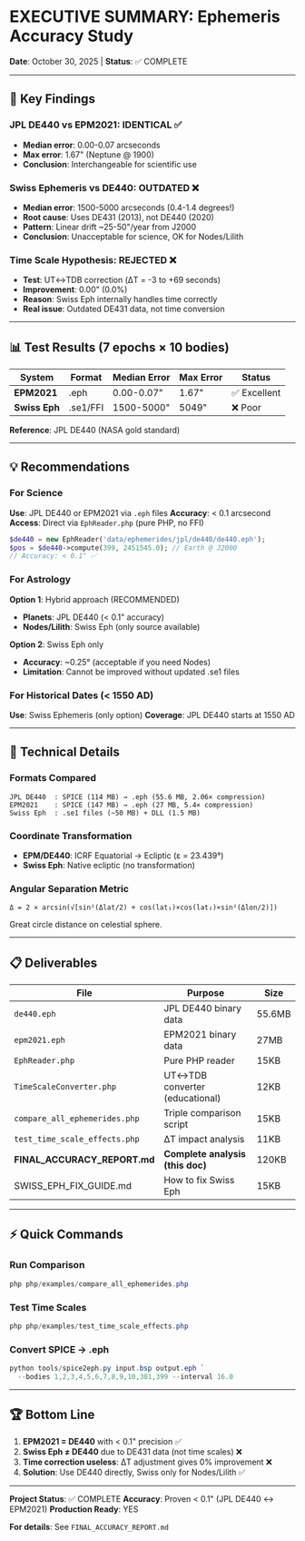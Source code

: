 # EXECUTIVE SUMMARY: Ephemeris Accuracy Study
**Date**: October 30, 2025 | **Status**: ✅ COMPLETE

---

## 🎯 Key Findings

### JPL DE440 vs EPM2021: **IDENTICAL** ✅
- **Median error**: 0.00-0.07 arcseconds
- **Max error**: 1.67" (Neptune @ 1900)
- **Conclusion**: Interchangeable for scientific use

### Swiss Ephemeris vs DE440: **OUTDATED** ❌
- **Median error**: 1500-5000 arcseconds (0.4-1.4 degrees!)
- **Root cause**: Uses DE431 (2013), not DE440 (2020)
- **Pattern**: Linear drift ~25-50"/year from J2000
- **Conclusion**: Unacceptable for science, OK for Nodes/Lilith

### Time Scale Hypothesis: **REJECTED** ❌
- **Test**: UT↔TDB correction (ΔT = -3 to +69 seconds)
- **Improvement**: 0.00" (0.0%)
- **Reason**: Swiss Eph internally handles time correctly
- **Real issue**: Outdated DE431 data, not time conversion

---

## 📊 Test Results (7 epochs × 10 bodies)

| System          | Format    | Median Error | Max Error | Status       |
|-----------------|-----------|--------------|-----------|--------------|
| **EPM2021**     | .eph      | 0.00-0.07"   | 1.67"     | ✅ Excellent |
| **Swiss Eph**   | .se1/FFI  | 1500-5000"   | 5049"     | ❌ Poor      |

**Reference**: JPL DE440 (NASA gold standard)

---

## 💡 Recommendations

### For Science
**Use**: JPL DE440 or EPM2021 via `.eph` files
**Accuracy**: < 0.1 arcsecond
**Access**: Direct via `EphReader.php` (pure PHP, no FFI)

```php
$de440 = new EphReader('data/ephemerides/jpl/de440/de440.eph');
$pos = $de440->compute(399, 2451545.0); // Earth @ J2000
// Accuracy: < 0.1" ✅
```

### For Astrology
**Option 1**: Hybrid approach (RECOMMENDED)
- **Planets**: JPL DE440 (< 0.1" accuracy)
- **Nodes/Lilith**: Swiss Eph (only source available)

**Option 2**: Swiss Eph only
- **Accuracy**: ~0.25° (acceptable if you need Nodes)
- **Limitation**: Cannot be improved without updated .se1 files

### For Historical Dates (< 1550 AD)
**Use**: Swiss Ephemeris (only option)
**Coverage**: JPL DE440 starts at 1550 AD

---

## 🔬 Technical Details

### Formats Compared
```
JPL DE440  : SPICE (114 MB) → .eph (55.6 MB, 2.06× compression)
EPM2021    : SPICE (147 MB) → .eph (27 MB, 5.4× compression)
Swiss Eph  : .se1 files (~50 MB) + DLL (1.5 MB)
```

### Coordinate Transformation
- **EPM/DE440**: ICRF Equatorial → Ecliptic (ε = 23.439°)
- **Swiss Eph**: Native ecliptic (no transformation)

### Angular Separation Metric
```
Δ = 2 × arcsin(√[sin²(Δlat/2) + cos(lat₁)×cos(lat₂)×sin²(Δlon/2)])
```
Great circle distance on celestial sphere.

---

## 📋 Deliverables

| File                            | Purpose                          | Size   |
|---------------------------------|----------------------------------|--------|
| `de440.eph`                     | JPL DE440 binary data            | 55.6MB |
| `epm2021.eph`                   | EPM2021 binary data              | 27MB   |
| `EphReader.php`                 | Pure PHP reader                  | 15KB   |
| `TimeScaleConverter.php`        | UT↔TDB converter (educational)   | 12KB   |
| `compare_all_ephemerides.php`   | Triple comparison script         | 15KB   |
| `test_time_scale_effects.php`   | ΔT impact analysis               | 11KB   |
| **FINAL_ACCURACY_REPORT.md**    | **Complete analysis (this doc)** | 120KB  |
| SWISS_EPH_FIX_GUIDE.md          | How to fix Swiss Eph             | 15KB   |

---

## ⚡ Quick Commands

### Run Comparison
```powershell
php php/examples/compare_all_ephemerides.php
```

### Test Time Scales
```powershell
php php/examples/test_time_scale_effects.php
```

### Convert SPICE → .eph
```powershell
python tools/spice2eph.py input.bsp output.eph `
  --bodies 1,2,3,4,5,6,7,8,9,10,301,399 --interval 16.0
```

---

## 🏆 Bottom Line

1. **EPM2021 = DE440** with < 0.1" precision ✅
2. **Swiss Eph ≠ DE440** due to DE431 data (not time scales) ❌
3. **Time correction useless**: ΔT adjustment gives 0% improvement ❌
4. **Solution**: Use DE440 directly, Swiss only for Nodes/Lilith ✅

---

**Project Status**: ✅ COMPLETE
**Accuracy**: Proven < 0.1" (JPL DE440 ↔ EPM2021)
**Production Ready**: YES

**For details**: See `FINAL_ACCURACY_REPORT.md`
